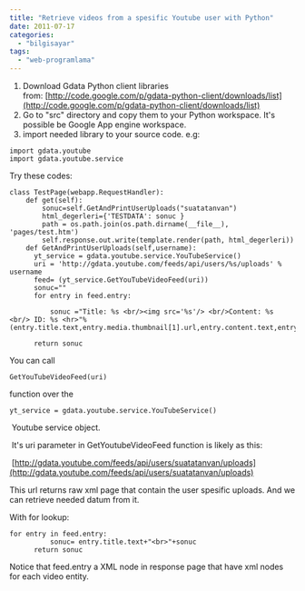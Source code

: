```yaml
---
title: "Retrieve videos from a spesific Youtube user with Python"
date: 2011-07-17
categories: 
  - "bilgisayar"
tags: 
  - "web-programlama"
---
```


1. Download Gdata Python client libraries from: [http://code.google.com/p/gdata-python-client/downloads/list](http://code.google.com/p/gdata-python-client/downloads/list)
2. Go to "src" directory and copy them to your Python workspace. It's possible be Google App engine workspace.
3. import needed library to your source code. e.g:

```
import gdata.youtube
import gdata.youtube.service
```

Try these codes:

```
class TestPage(webapp.RequestHandler):
    def get(self):
        sonuc=self.GetAndPrintUserUploads("suatatanvan")
        html_degerleri={'TESTDATA': sonuc }
        path = os.path.join(os.path.dirname(__file__), 'pages/test.htm')
        self.response.out.write(template.render(path, html_degerleri))
    def GetAndPrintUserUploads(self,username):
      yt_service = gdata.youtube.service.YouTubeService()
      uri = 'http://gdata.youtube.com/feeds/api/users/%s/uploads' % username
      feed= (yt_service.GetYouTubeVideoFeed(uri))
      sonuc=""
      for entry in feed.entry:
    
          sonuc ="Title: %s <br/><img src='%s'/> <br/>Content: %s <br/> ID: %s <hr>"%(entry.title.text,entry.media.thumbnail[1].url,entry.content.text,entry.id)+sonuc
          
      return sonuc
```

You can call

```
GetYouTubeVideoFeed(uri)
```

function over the

```
yt_service = gdata.youtube.service.YouTubeService()
```

 Youtube service object.

 It's uri parameter in GetYoutubeVideoFeed function is likely as this:

 [http://gdata.youtube.com/feeds/api/users/suatatanvan/uploads](http://gdata.youtube.com/feeds/api/users/suatatanvan/uploads)

This url returns raw xml page that contain the user spesific uploads. And we can retrieve needed datum from it.

With for lookup:

```
for entry in feed.entry:
          sonuc= entry.title.text+"<br>"+sonuc
      return sonuc
```

Notice that feed.entry a XML node in response page that have xml nodes for each video entity.
